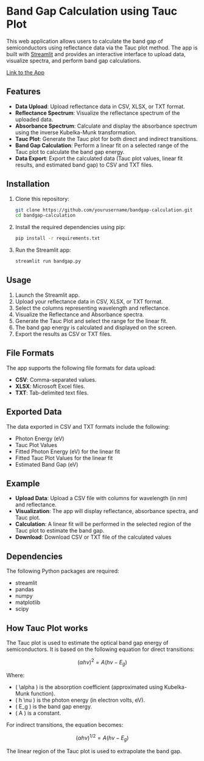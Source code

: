 # Band Gap Calculation using Tauc Plot

This web application allows users to calculate the band gap of semiconductors using reflectance data via the Tauc plot method. The app is built with [Streamlit](https://streamlit.io/) and provides an interactive interface to upload data, visualize spectra, and perform band gap calculations.

[Link to the App](https://app-tauc-plot-jcnkr6edgwkuumfqgk52qj.streamlit.app/)

## Features

- **Data Upload**: Upload reflectance data in CSV, XLSX, or TXT format.
- **Reflectance Spectrum**: Visualize the reflectance spectrum of the uploaded data.
- **Absorbance Spectrum**: Calculate and display the absorbance spectrum using the inverse Kubelka-Munk transformation.
- **Tauc Plot**: Generate the Tauc plot for both direct and indirect transitions.
- **Band Gap Calculation**: Perform a linear fit on a selected range of the Tauc plot to calculate the band gap energy.
- **Data Export**: Export the calculated data (Tauc plot values, linear fit results, and estimated band gap) to CSV and TXT files.

## Installation

1. Clone this repository:
   ```bash
   git clone https://github.com/yourusername/bandgap-calculation.git
   cd bandgap-calculation
2. Install the required dependencies using pip:
   ```bash
   pip install -r requirements.txt
3. Run the Streamlit app:
   ```bash
   streamlit run bandgap.py

## Usage

1. Launch the Streamlit app.
2. Upload your reflectance data in CSV, XLSX, or TXT format.
3. Select the columns representing wavelength and reflectance.
4. Visualize the Reflectance and Absorbance spectra.
5. Generate the Tauc Plot and select the range for the linear fit.
6. The band gap energy is calculated and displayed on the screen.
7. Export the results as CSV or TXT files.

## File Formats

The app supports the following file formats for data upload:

- **CSV**: Comma-separated values.
- **XLSX**: Microsoft Excel files.
- **TXT**: Tab-delimited text files.

## Exported Data

The data exported in CSV and TXT formats include the following:

- Photon Energy (eV)
- Tauc Plot Values
- Fitted Photon Energy (eV) for the linear fit
- Fitted Tauc Plot Values for the linear fit
- Estimated Band Gap (eV)

## Example

- **Upload Data**: Upload a CSV file with columns for wavelength (in nm) and reflectance.
- **Visualization**: The app will display reflectance, absorbance spectra, and Tauc plot.
- **Calculation**: A linear fit will be performed in the selected region of the Tauc plot to estimate the band gap.
- **Download**: Download CSV or TXT file of the calculated values

## Dependencies

The following Python packages are required:

- streamlit
- pandas
- numpy
- matplotlib
- scipy

## How Tauc Plot works

The Tauc plot is used to estimate the optical band gap energy of semiconductors. It is based on the following equation for direct transitions:

$$
(\alpha h \nu)^2 = A(h \nu - E_g)
$$

Where:
- \( \alpha \) is the absorption coefficient (approximated using Kubelka-Munk function).
- \( h \nu \) is the photon energy (in electron volts, eV).
- \( E_g \) is the band gap energy.
- \( A \) is a constant.

For indirect transitions, the equation becomes:

$$
(\alpha h \nu)^{1/2} = A(h \nu - E_g)
$$

The linear region of the Tauc plot is used to extrapolate the band gap.
